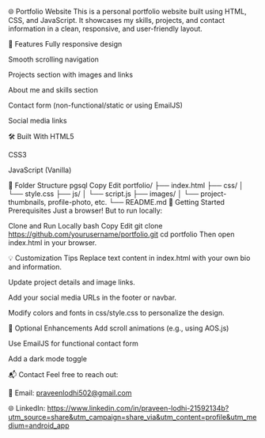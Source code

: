 🌐 Portfolio Website
This is a personal portfolio website built using HTML, CSS, and JavaScript. It showcases my skills, projects, and contact information in a clean, responsive, and user-friendly layout.

📌 Features
Fully responsive design

Smooth scrolling navigation

Projects section with images and links

About me and skills section

Contact form (non-functional/static or using EmailJS)

Social media links

🛠️ Built With
HTML5

CSS3

JavaScript (Vanilla)

📁 Folder Structure
pgsql
Copy
Edit
portfolio/
├── index.html
├── css/
│   └── style.css
├── js/
│   └── script.js
├── images/
│   └── project-thumbnails, profile-photo, etc.
└── README.md
🚀 Getting Started
Prerequisites
Just a browser! But to run locally:

Clone and Run Locally
bash
Copy
Edit
git clone https://github.com/yourusername/portfolio.git
cd portfolio
Then open index.html in your browser.

💡 Customization Tips
Replace text content in index.html with your own bio and information.

Update project details and image links.

Add your social media URLs in the footer or navbar.

Modify colors and fonts in css/style.css to personalize the design.

🧩 Optional Enhancements
Add scroll animations (e.g., using AOS.js)

Use EmailJS for functional contact form

Add a dark mode toggle

📬 Contact
Feel free to reach out:

📧 Email: praveenlodhi502@gmail.com

🌐 LinkedIn: https://www.linkedin.com/in/praveen-lodhi-21592134b?utm_source=share&utm_campaign=share_via&utm_content=profile&utm_medium=android_app
